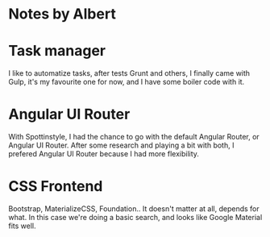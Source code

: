 # Notes by Albert

# Task manager 

I like to automatize tasks, after tests Grunt and others, I finally came with Gulp,
it's my favourite one for now, and I have some boiler code with it. 

# Angular UI Router

With Spottinstyle, I had the chance to go with the default Angular Router, or Angular UI Router. 
After some research and playing a bit with both, I prefered Angular UI Router because I had more flexibility. 

# CSS Frontend

Bootstrap, MaterializeCSS, Foundation.. It doesn't matter at all, depends for what. 
In this case we're doing a basic search, and looks like Google Material fits well. 







